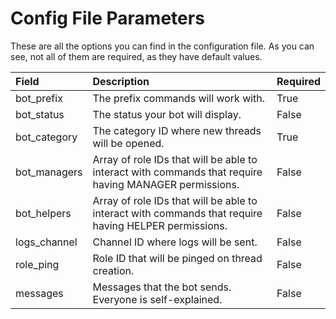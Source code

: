 # Config File Parameters

These are all the options you can find in the configuration file. As you can see, not all of them are required, as they have default values.

| Field | Description | Required |
| :--- | :--- | :--- |
| bot\_prefix | The prefix commands will work with. | True |
| bot\_status | The status your bot will display. | False |
| bot\_category | The category ID where new threads will be opened. | True |
| bot\_managers | Array of role IDs that will be able to interact with commands that require having MANAGER permissions. | False |
| bot\_helpers | Array of role IDs that will be able to interact with commands that require having HELPER permissions. | False |
| logs\_channel | Channel ID where logs will be sent. | False |
| role\_ping | Role ID that will be pinged on thread creation. | False |
| messages | Messages that the bot sends. Everyone is self-explained. | False |

